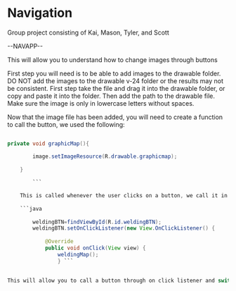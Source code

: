 # Navigation
Group project consisting of Kai, Mason, Tyler, and Scott

--NAVAPP--

This will allow you to understand how to change images through buttons

First step you will need is to be able to add images to the drawable folder. 
DO NOT add the images to the drawable v-24 folder or the results may not be consistent.
First step take the file and drag it into the drawable folder, or copy and paste it into the folder. 
Then add the path to the drawable file. Make sure the image is only in lowercase letters without spaces.

Now that the image file has been added, you will need to create a function to call the button, we used the following: 

```java

private void graphicMap(){

        image.setImageResource(R.drawable.graphicmap);
        
    }
    
        ```
    
    This is called whenever the user clicks on a button, we call it in the following:
    
    ```java
    
        weldingBTN=findViewById(R.id.weldingBTN);
        weldingBTN.setOnClickListener(new View.OnClickListener() {
        
            @Override
            public void onClick(View view) {
                weldingMap();
                } ```
                
                
This will allow you to call a button through on click listener and switch the images on the navapp

